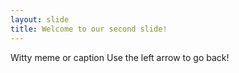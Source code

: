 ```yaml
---
layout: slide
title: Welcome to our second slide!
---
```

Witty meme or caption
Use the left arrow to go back!
